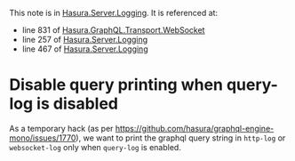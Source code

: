 This note is in [Hasura.Server.Logging](https://github.com/hasura/graphql-engine/blob/master/server/src-lib/Hasura/Server/Logging.hs#L264).
It is referenced at:
  - line 831 of [Hasura.GraphQL.Transport.WebSocket](https://github.com/hasura/graphql-engine/blob/master/server/src-lib/Hasura/GraphQL/Transport/WebSocket.hs#L831)
  - line 257 of [Hasura.Server.Logging](https://github.com/hasura/graphql-engine/blob/master/server/src-lib/Hasura/Server/Logging.hs#L257)
  - line 467 of [Hasura.Server.Logging](https://github.com/hasura/graphql-engine/blob/master/server/src-lib/Hasura/Server/Logging.hs#L467)

# Disable query printing when query-log is disabled

As a temporary hack (as per https://github.com/hasura/graphql-engine-mono/issues/1770),
we want to print the graphql query string in `http-log` or `websocket-log` only
when `query-log` is enabled.

